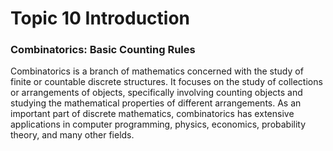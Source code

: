 # Topic 10 Introduction

### Combinatorics: Basic Counting Rules

Combinatorics is a branch of mathematics concerned with the study of finite or countable discrete structures. It focuses on the study of collections or arrangements of objects, specifically involving counting objects and studying the mathematical properties of different arrangements. As an important part of discrete mathematics, combinatorics has extensive applications in computer programming, physics, economics, probability theory, and many other fields.